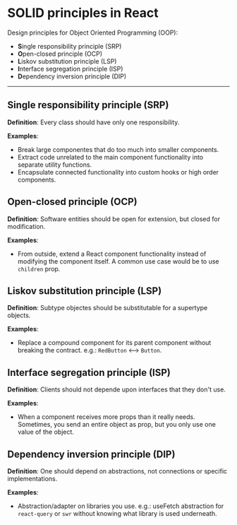 # SOLID principles in React

Design principles for Object Oriented Programming (OOP):

- **S**ingle responsibility principle (SRP)
- **O**pen-closed principle (OCP)
- **L**iskov substitution principle (LSP)
- **I**nterface segregation principle (ISP)
- **D**ependency inversion principle (DIP)

<hr />

## **S**ingle responsibility principle (SRP)

**Definition**: Every class should have only one responsibility.

**Examples**:
- Break large componentes that do too much into smaller components.
- Extract code unrelated to the main component functionality into separate utility functions.
- Encapsulate connected functionality into custom hooks or high order components.

## **O**pen-closed principle (OCP)

**Definition**: Software entities should be open for extension, but closed for modification.

**Examples**:
- From outside, extend a React component functionality instead of modifying the component itself. A common use case would be to use `children` prop.

## **L**iskov substitution principle (LSP)

**Definition**: Subtype objectes should be substitutable for a supertype objects.

**Examples**:
- Replace a compound component for its parent component without breaking the contract. e.g.: `RedButton` <--> `Button`.

## **I**nterface segregation principle (ISP)

**Definition**: Clients should not depende upon interfaces that they don't use.

**Examples**:
- When a component receives more props than it really needs. Sometimes, you send an entire object as prop, but you only use one value of the object.

## **D**ependency inversion principle (DIP)

**Definition**: One should depend on abstractions, not connections or specific implementations.

**Examples**:
- Abstraction/adapter on libraries you use. e.g.: useFetch abstraction for `react-query` or `swr` without knowing what library is used underneath.

